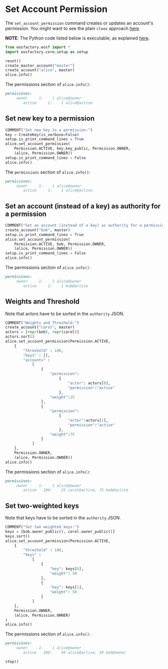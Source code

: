 # Set Account Permission

The `set_account_permission` command creates or updates an account's permission. You might want to see the plain `cleos` approach [here](https://developers.eos.io/eosio-cleos/v1.2.0/reference#cleos-set-account).

**NOTE**: The Python code listed below is executable, as explained [here](../README.html).

```python
from eosfactory.eosf import *
import eosfactory.core.setup as setup
```

```python
reset()
create_master_account("master")
create_account("alice", master)
alice.info()
```

The permissions section of `alice.info()`:

```md
permissions:
     owner     1:    1 alice@owner
        active     1:    1 alice@active
```

## Set new key to a permission
```python
COMMENT("Set new key to a permission:")
key = CreateKey(is_verbose=False)
setup.is_print_command_lines = True
alice.set_account_permission(
    Permission.ACTIVE, key.key_public, Permission.OWNER, 
    (alice, Permission.OWNER))
setup.is_print_command_lines = False
alice.info()
```

The `permissions` section of `alice.info()`:

```md
permissions:
     owner     1:    1 alice@owner
        active     1:    1 alice@active
```

## Set an account (instead of a key) as authority for a permission
```python
COMMENT("Set an account (instead of a key) as authority for a permission:")
create_account("bob", master)
setup.is_print_command_lines = True
alice.set_account_permission(
    Permission.ACTIVE, bob, Permission.OWNER, 
    (alice, Permission.OWNER))
setup.is_print_command_lines = False
alice.info()
```

The permissions section of `alice.info()`:

```md
permissions:
     owner     1:    1 alice@owner
        active     1:    1 bob@active
```

## Weights and Threshold

Note that actors have to be sorted in the ``authority`` JSON.

```python
COMMENT("Weights and Threshold:")
create_account("carol", master)
actors = [repr(bob), repr(carol)]
actors.sort()
alice.set_account_permission(Permission.ACTIVE,
    {
        "threshold" : 100, 
        "keys" : [], 
        "accounts" : 
            [
                {
                    "permission":
                        {
                            "actor": actors[0],
                            "permission":"active"
                        },
                    "weight":25
                }, 
                {	
                    "permission":
                        {
                            "actor":actors[1],
                            "permission":"active"
                        },
                    "weight":75
                }
            ]
    },
    Permission.OWNER,
    (alice, Permission.OWNER))
alice.info()
```
The permissions section of `alice.info()`:
```md
permissions:
     owner     1:    1 alice@owner
        active   100:    25 carol@active, 75 bob@active
```

## Set two-weighted keys

Note that keys have to be sorted in the ``authority`` JSON.
```python
COMMENT("Set two weighted keys:")
keys = [bob.owner_public(), carol.owner_public()]
keys.sort()
alice.set_account_permission(Permission.ACTIVE,
    {
        "threshold" : 100, 
        "keys" : 
            [
                {
                    "key": keys[0],
                    "weight": 50
                },
                {
                    "key": keys[1],
                    "weight": 50
                }                    
            ]
    },
    Permission.OWNER,
    (alice, Permission.OWNER)
)
alice.info()
```
The permissions section of `alice.info()`:

```md
permissions:
     owner     1:    1 alice@owner
        active   100:    50 alice@active, 50 bob@owner
```

```python
stop()
```

